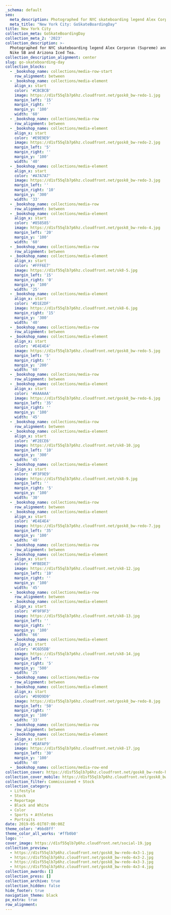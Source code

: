 ```yaml
---
_schema: default
seo:
  meta_description: Photographed for NYC skateboarding legend Alex Corporan (Supreme) and sponsors Nike SB and Arizona Iced Tea.
  meta_title: "New York City: GoSkateBoardingDay"
title: New York City
collection_meta: GoSkateBoardingDay
collection_meta_2: '2023'
collection_description: >-
  Photographed for NYC skateboarding legend Alex Corporan (Supreme) and sponsors
  Nike SB and Arizona Iced Tea.
collection_description_alignment: center
slug: go-skateboarding-day
collection_blocks:
  - _bookshop_name: collections/media-row-start
    row_alignment: between
  - _bookshop_name: collections/media-element
    align_x: start
    color: '#CBCBCB'
    image: https://d1sf55qlb7p6hz.cloudfront.net/gosk8_bw-redo-1.jpg
    margin_left: '15'
    margin_right: ''
    margin_y: '100'
    width: '60'
  - _bookshop_name: collections/media-row
    row_alignment: between
  - _bookshop_name: collections/media-element
    align_x: start
    color: '#E9E9E9'
    image: https://d1sf55qlb7p6hz.cloudfront.net/gosk8_bw-redo-2.jpg
    margin_left: '5'
    margin_right: ''
    margin_y: '100'
    width: '40'
  - _bookshop_name: collections/media-element
    align_x: start
    color: '#A7A7A7'
    image: https://d1sf55qlb7p6hz.cloudfront.net/gosk8_bw-redo-3.jpg
    margin_left: ''
    margin_right: '10'
    margin_y: '300'
    width: '33'
  - _bookshop_name: collections/media-row
    row_alignment: between
  - _bookshop_name: collections/media-element
    align_x: start
    color: '#858585'
    image: https://d1sf55qlb7p6hz.cloudfront.net/gosk8_bw-redo-4.jpg
    margin_left: '20'
    margin_y: '100'
    width: '60'
  - _bookshop_name: collections/media-row
    row_alignment: between
  - _bookshop_name: collections/media-element
    align_x: start
    color: '#FFF6E7'
    image: https://d1sf55qlb7p6hz.cloudfront.net/sk8-5.jpg
    margin_left: '15'
    margin_right: '0'
    margin_y: '100'
    width: '25'
  - _bookshop_name: collections/media-element
    align_x: start
    color: '#D1E2DF'
    image: https://d1sf55qlb7p6hz.cloudfront.net/sk8-6.jpg
    margin_right: '15'
    margin_y: '300'
    width: '40'
  - _bookshop_name: collections/media-row
    row_alignment: between
  - _bookshop_name: collections/media-element
    align_x: start
    color: '#E4E4E4'
    image: https://d1sf55qlb7p6hz.cloudfront.net/gosk8_bw-redo-5.jpg
    margin_left: '5'
    margin_right: ''
    margin_y: '200'
    width: '60'
  - _bookshop_name: collections/media-row
    row_alignment: between
  - _bookshop_name: collections/media-element
    align_x: start
    color: '#AAAAAA'
    image: https://d1sf55qlb7p6hz.cloudfront.net/gosk8_bw-redo-6.jpg
    margin_left: '35'
    margin_right: ''
    margin_y: '100'
    width: '45'
  - _bookshop_name: collections/media-row
    row_alignment: between
  - _bookshop_name: collections/media-element
    align_x: start
    color: '#F2ECE6'
    image: https://d1sf55qlb7p6hz.cloudfront.net/sk8-10.jpg
    margin_left: '10'
    margin_y: '300'
    width: '45'
  - _bookshop_name: collections/media-element
    align_x: start
    color: '#F3F9E9'
    image: https://d1sf55qlb7p6hz.cloudfront.net/sk8-9.jpg
    margin_left: ''
    margin_right: '5'
    margin_y: '100'
    width: '30'
  - _bookshop_name: collections/media-row
    row_alignment: between
  - _bookshop_name: collections/media-element
    align_x: start
    color: '#E4E4E4'
    image: https://d1sf55qlb7p6hz.cloudfront.net/gosk8_bw-redo-7.jpg
    margin_left: '35'
    margin_y: '100'
    width: '40'
  - _bookshop_name: collections/media-row
    row_alignment: between
  - _bookshop_name: collections/media-element
    align_x: start
    color: '#FBEDE7'
    image: https://d1sf55qlb7p6hz.cloudfront.net/sk8-12.jpg
    margin_left: '10'
    margin_right: ''
    margin_y: '100'
    width: '45'
  - _bookshop_name: collections/media-row
    row_alignment: between
  - _bookshop_name: collections/media-element
    align_x: start
    color: '#F9F9F3'
    image: https://d1sf55qlb7p6hz.cloudfront.net/sk8-13.jpg
    margin_left: ''
    margin_right: ''
    margin_y: '100'
    width: '66'
  - _bookshop_name: collections/media-element
    align_x: start
    color: '#C6D5DB'
    image: https://d1sf55qlb7p6hz.cloudfront.net/sk8-14.jpg
    margin_left: ''
    margin_right: '5'
    margin_y: '500'
    width: '25'
  - _bookshop_name: collections/media-row
    row_alignment: between
  - _bookshop_name: collections/media-element
    align_x: start
    color: '#D9D9D9'
    image: https://d1sf55qlb7p6hz.cloudfront.net/gosk8_bw-redo-8.jpg
    margin_left: '50'
    margin_right: ''
    margin_y: '100'
    width: '33'
  - _bookshop_name: collections/media-row
    row_alignment: between
  - _bookshop_name: collections/media-element
    align_x: start
    color: '#EAFAF9'
    image: https://d1sf55qlb7p6hz.cloudfront.net/sk8-17.jpg
    margin_left: '30'
    margin_y: '100'
    width: '40'
  - _bookshop_name: collections/media-row-end
collection_cover: https://d1sf55qlb7p6hz.cloudfront.net/gosk8_bw-redo-horizontal-1.jpg
collection_cover_mobile: https://d1sf55qlb7p6hz.cloudfront.net/gosk8_bw-redo-vertical-1.jpg
collection_filter: Commissioned + Stock
collection_category:
  - Lifestyle
  - Stock
  - Reportage
  - Black and White
  - Color
  - Sports + Athletes
  - Portraits
date: 2019-05-01T07:00:00Z
theme_color: '#bbd8ff'
theme_color_all_works: '#ffb0b0'
logo: ''
cover_image: https://d1sf55qlb7p6hz.cloudfront.net/social-19.jpg
collection_preview:
  - https://d1sf55qlb7p6hz.cloudfront.net/gosk8_bw-redo-4x3-1.jpg
  - https://d1sf55qlb7p6hz.cloudfront.net/gosk8_bw-redo-4x3-2.jpg
  - https://d1sf55qlb7p6hz.cloudfront.net/gosk8_bw-redo-4x3-3.jpg
  - https://d1sf55qlb7p6hz.cloudfront.net/gosk8_bw-redo-4x3-4.jpg
collection_awards: []
collection_press: []
collection_archive: true
collection_hidden: false
hide_footer: true
navigation_theme: black
px_extra: true
row_alignment:
---
```

